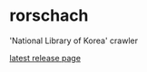 # rorschach

'National Library of Korea' crawler

[latest release page](https://github.com/myyrakle/rorschach/releases/tag/release)
